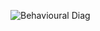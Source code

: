 
![Behavioural Diag](https://user-images.githubusercontent.com/92630239/142772551-83444c8b-897a-4d1e-847c-293709327313.png)







